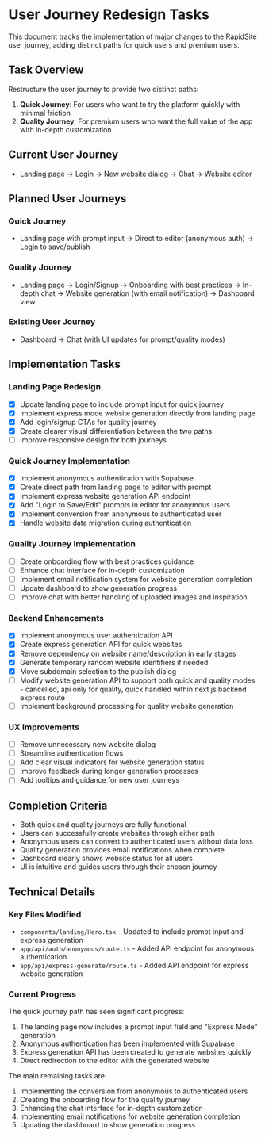 # User Journey Redesign Tasks

This document tracks the implementation of major changes to the RapidSite user journey, adding distinct paths for quick users and premium users.

## Task Overview

Restructure the user journey to provide two distinct paths:

1. **Quick Journey**: For users who want to try the platform quickly with minimal friction
2. **Quality Journey**: For premium users who want the full value of the app with in-depth customization

## Current User Journey

- Landing page → Login → New website dialog → Chat → Website editor

## Planned User Journeys

### Quick Journey

- Landing page with prompt input → Direct to editor (anonymous auth) → Login to save/publish

### Quality Journey

- Landing page → Login/Signup → Onboarding with best practices → In-depth chat → Website generation (with email notification) → Dashboard view

### Existing User Journey

- Dashboard → Chat (with UI updates for prompt/quality modes)

## Implementation Tasks

### Landing Page Redesign

- [x] Update landing page to include prompt input for quick journey
- [x] Implement express mode website generation directly from landing page
- [x] Add login/signup CTAs for quality journey
- [x] Create clearer visual differentiation between the two paths
- [ ] Improve responsive design for both journeys

### Quick Journey Implementation

- [x] Implement anonymous authentication with Supabase
- [x] Create direct path from landing page to editor with prompt
- [x] Implement express website generation API endpoint
- [x] Add "Login to Save/Edit" prompts in editor for anonymous users
- [x] Implement conversion from anonymous to authenticated user
- [x] Handle website data migration during authentication

### Quality Journey Implementation

- [ ] Create onboarding flow with best practices guidance
- [ ] Enhance chat interface for in-depth customization
- [ ] Implement email notification system for website generation completion
- [ ] Update dashboard to show generation progress
- [ ] Improve chat with better handling of uploaded images and inspiration

### Backend Enhancements

- [x] Implement anonymous user authentication API
- [x] Create express generation API for quick websites
- [x] Remove dependency on website name/description in early stages
- [x] Generate temporary random website identifiers if needed
- [x] Move subdomain selection to the publish dialog
- [ ] Modify website generation API to support both quick and quality modes -
      cancelled, api only for quality, quick handled within next js backend express route
- [ ] Implement background processing for quality website generation

### UX Improvements

- [ ] Remove unnecessary new website dialog
- [ ] Streamline authentication flows
- [ ] Add clear visual indicators for website generation status
- [ ] Improve feedback during longer generation processes
- [ ] Add tooltips and guidance for new user journeys

## Completion Criteria

- Both quick and quality journeys are fully functional
- Users can successfully create websites through either path
- Anonymous users can convert to authenticated users without data loss
- Quality generation provides email notifications when complete
- Dashboard clearly shows website status for all users
- UI is intuitive and guides users through their chosen journey

## Technical Details

### Key Files Modified

- `components/landing/Hero.tsx` - Updated to include prompt input and express generation
- `app/api/auth/anonymous/route.ts` - Added API endpoint for anonymous authentication
- `app/api/express-generate/route.ts` - Added API endpoint for express website generation

### Current Progress

The quick journey path has seen significant progress:

1. The landing page now includes a prompt input field and "Express Mode" generation
2. Anonymous authentication has been implemented with Supabase
3. Express generation API has been created to generate websites quickly
4. Direct redirection to the editor with the generated website

The main remaining tasks are:

1. Implementing the conversion from anonymous to authenticated users
2. Creating the onboarding flow for the quality journey
3. Enhancing the chat interface for in-depth customization
4. Implementing email notifications for website generation completion
5. Updating the dashboard to show generation progress
